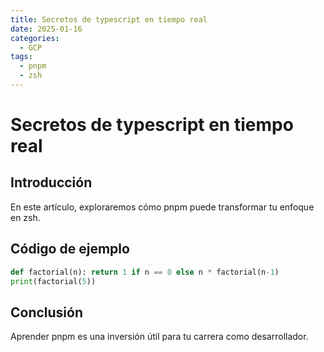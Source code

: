 ```yaml
---
title: Secretos de typescript en tiempo real
date: 2025-01-16
categories:
  - GCP
tags:
  - pnpm
  - zsh
---
```


# Secretos de typescript en tiempo real

## Introducción

En este artículo, exploraremos cómo pnpm puede transformar tu enfoque en zsh.

## Código de ejemplo

```python
def factorial(n): return 1 if n == 0 else n * factorial(n-1)
print(factorial(5))
```

## Conclusión

Aprender pnpm es una inversión útil para tu carrera como desarrollador.